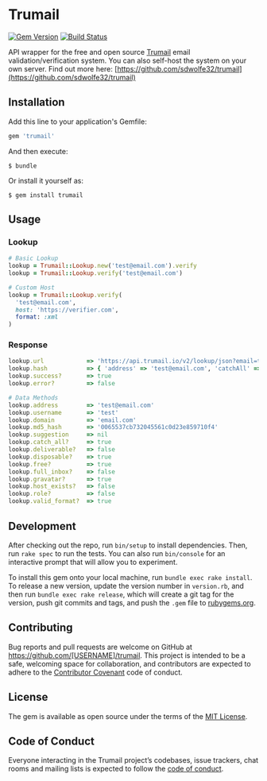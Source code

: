 # Trumail

[![Gem Version](https://badge.fury.io/rb/trumail.svg)](http://badge.fury.io/rb/trumail)
[![Build Status](https://travis-ci.org/drexed/trumail.svg?branch=master)](https://travis-ci.org/drexed/trumail)

API wrapper for the free and open source [Trumail](https://trumail.io) email validation/verification system.
You can also self-host the system on your own server. Find out more here: [https://github.com/sdwolfe32/trumail](https://github.com/sdwolfe32/trumail)

## Installation

Add this line to your application's Gemfile:

```ruby
gem 'trumail'
```

And then execute:

    $ bundle

Or install it yourself as:

    $ gem install trumail

## Usage

### Lookup
```ruby
# Basic Lookup
lookup = Trumail::Lookup.new('test@email.com').verify
lookup = Trumail::Lookup.verify('test@email.com')

# Custom Host
lookup = Trumail::Lookup.verify(
  'test@email.com',
  host: 'https://verifier.com',
  format: :xml
)
```

### Response

```ruby
lookup.url            => 'https://api.trumail.io/v2/lookup/json?email=test@email.com'
lookup.hash           => { 'address' => 'test@email.com', 'catchAll' => true, ... }
lookup.success?       => true
lookup.error?         => false

# Data Methods
lookup.address        => 'test@email.com'
lookup.username       => 'test'
lookup.domain         => 'email.com'
lookup.md5_hash       => '0065537cb732045561c0d23e859710f4'
lookup.suggestion     => nil
lookup.catch_all?     => true
lookup.deliverable?   => false
lookup.disposable?    => true
lookup.free?          => true
lookup.full_inbox?    => false
lookup.gravatar?      => true
lookup.host_exists?   => false
lookup.role?          => false
lookup.valid_format?  => true
```

## Development

After checking out the repo, run `bin/setup` to install dependencies. Then, run `rake spec` to run the tests. You can also run `bin/console` for an interactive prompt that will allow you to experiment.

To install this gem onto your local machine, run `bundle exec rake install`. To release a new version, update the version number in `version.rb`, and then run `bundle exec rake release`, which will create a git tag for the version, push git commits and tags, and push the `.gem` file to [rubygems.org](https://rubygems.org).

## Contributing

Bug reports and pull requests are welcome on GitHub at https://github.com/[USERNAME]/trumail. This project is intended to be a safe, welcoming space for collaboration, and contributors are expected to adhere to the [Contributor Covenant](http://contributor-covenant.org) code of conduct.

## License

The gem is available as open source under the terms of the [MIT License](https://opensource.org/licenses/MIT).

## Code of Conduct

Everyone interacting in the Trumail project’s codebases, issue trackers, chat rooms and mailing lists is expected to follow the [code of conduct](https://github.com/[USERNAME]/trumail/blob/master/CODE_OF_CONDUCT.md).
